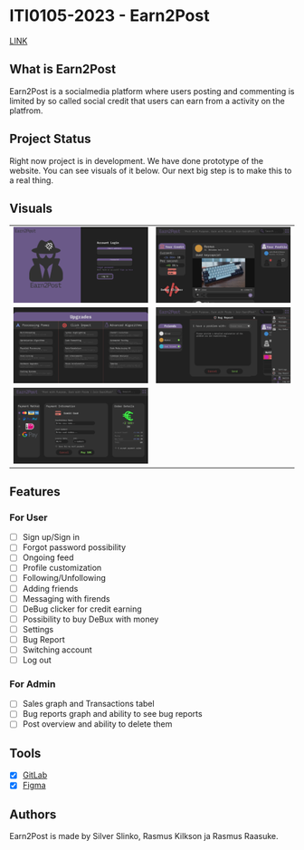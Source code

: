 # ITI0105-2023 - Earn2Post

[LINK](https://silverxd.github.io/)



## What is Earn2Post

Earn2Post is a socialmedia platform where users posting and commenting is limited by so called social credit that users can earn from a activity on the platfrom.

## Project Status

Right now project is in development. We have done prototype of the website. You can see visuals of it below. Our next big step is to make this to a real thing.

## Visuals

<table>
  <tr>
    <td><img src="/pics/Screenshot%202023-10-19%20000617.png" alt="Image 1"></td>
    <td><img src="/pics/Screenshot%202023-10-19%20001323.png" alt="Image 2"></td>
  </tr>
  <tr>
    <td><img src="/pics/Screenshot%202023-10-19%20001425.png" alt="Image 3"></td>
    <td><img src="/pics/Screenshot%202023-10-19%20001542.png" alt="Image 4"></td>
  </tr>
  <tr>
    <td><img src="/pics/Screenshot%202023-10-19%20001445.png" alt="Image 5"></td>
    <td></td>
  </tr>
</table>

## Features

### For User
- [ ] Sign up/Sign in
- [ ] Forgot password possibility
- [ ] Ongoing feed
- [ ] Profile customization
- [ ] Following/Unfollowing
- [ ] Adding friends
- [ ] Messaging with firends
- [ ] DeBug clicker for credit earning 
- [ ] Possibility to buy DeBux with money
- [ ] Settings
- [ ] Bug Report
- [ ] Switching account
- [ ] Log out

### For Admin
- [ ] Sales graph and Transactions tabel
- [ ] Bug reports graph and ability to see bug reports
- [ ] Post overview and ability to delete them

## Tools

- [x] [GitLab](https://gitlab.cs.taltech.ee/rraasu/iti0105-2023)
- [x] [Figma](https://www.figma.com/file/ADRzR9f2rCRiKne5f5kdr5/Untitled?type=design&mode=design&t=4gYQuHtCNYEVnsjo-1)

## Authors

Earn2Post is made by Silver Slinko, Rasmus Kilkson ja Rasmus Raasuke.
